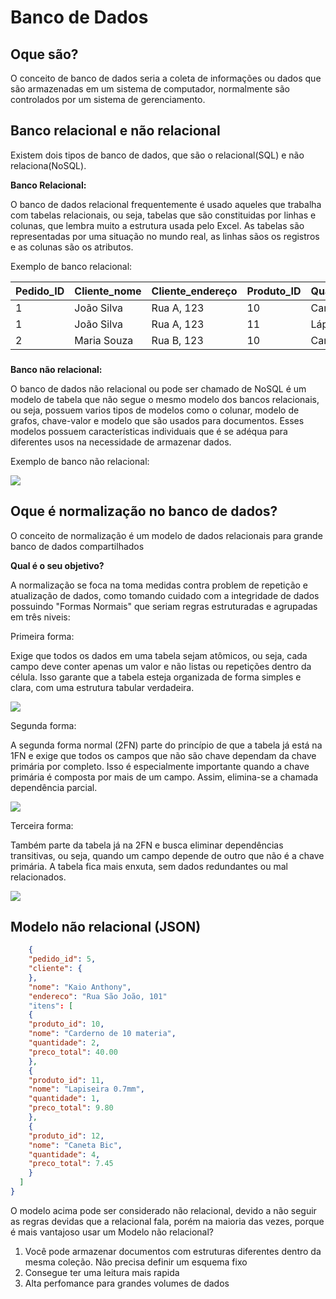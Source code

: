 # Banco de Dados

## Oque são?

O conceito de banco de dados seria a coleta de informações ou dados que são armazenadas em um sistema de computador, normalmente são controlados por um sistema de gerenciamento.

## Banco relacional e não relacional

Existem dois tipos de banco de dados, que são o relacional(SQL) e não relaciona(NoSQL).

__Banco Relacional:__

O banco de dados relacional frequentemente é usado aqueles que trabalha com tabelas relacionais, ou seja, tabelas que são constituidas por linhas e colunas, que lembra muito a estrutura usada pelo Excel.
As tabelas são representadas por uma situação no mundo real, as linhas sãos os registros e as colunas são os atributos.

Exemplo de banco relacional:

| Pedido_ID | Cliente_nome | Cliente_endereço | Produto_ID | Quantidade | Preço | 
| --------- | ------------ | ---------------- | ---------- | ---------- | ----- |
|     1     |  João Silva  |    Rua A, 123    |     10     |   Caneta   |  4,00 |
|     1     |  João Silva  |    Rua A, 123    |     11     |   Lápis    |  2,00 |
|     2     |  Maria Souza |    Rua B, 123    |     10     |   Caneta   |  4,00 |

### 

__Banco não relacional:__

O banco de dados não relacional ou pode ser chamado de NoSQL é um modelo de tabela que não segue o mesmo modelo dos bancos relacionais, ou seja, possuem varios tipos de modelos como o colunar, modelo de grafos, chave-valor e modelo que são usados para documentos. Esses modelos possuem características individuais que é se adéqua para diferentes usos na necessidade de armazenar dados.

Exemplo de banco não relacional:

![](https://blog.debugeverything.com/wp-content/uploads/2021/04/banco-de-dados-nao-relacional-key-value-store.jpg)

### 

## Oque é normalização no banco de dados?

O conceito de normalização é um modelo de dados relacionais para grande banco de dados compartilhados

__Qual é o seu objetivo?__

A normalização se foca na toma medidas contra problem de repetição e atualização de dados, como tomando cuidado com a integridade de dados possuindo "Formas Normais" que seriam regras estruturadas e agrupadas em três niveis:

Primeira forma:

Exige que todos os dados em uma tabela sejam atômicos, ou seja, cada campo deve conter apenas um valor e não listas ou repetições dentro da célula. Isso garante que a tabela esteja organizada de forma simples e clara, com uma estrutura tabular verdadeira.

![](https://media.discordapp.net/attachments/1341900461396988094/1402261144252579870/CE3213B3-401F-4DBB-8C53-E58BB58F72B4.png?ex=689344f5&is=6891f375&hm=8daa4be79450f55b2a13f9c74121eba0f56940ef9ce20c4a478c3f291084b2cc&=&format=webp&quality=lossless)

Segunda forma:

A segunda forma normal (2FN) parte do princípio de que a tabela já está na 1FN e exige que todos os campos que não são chave dependam da chave primária por completo. Isso é especialmente importante quando a chave primária é composta por mais de um campo. Assim, elimina-se a chamada dependência parcial.

![](https://media.discordapp.net/attachments/1341900461396988094/1402262238986768394/D8DA001B-0392-4293-8D95-871313C27561.png?ex=689345fa&is=6891f47a&hm=78b08e452077f0fc991227c8f6e055a010190bbc3c9e698301a688bcbba173c1&=&format=webp&quality=lossless)

Terceira forma:

Também parte da tabela já na 2FN e busca eliminar dependências transitivas, ou seja, quando um campo depende de outro que não é a chave primária. A tabela fica mais enxuta, sem dados redundantes ou mal relacionados.

![](https://media.discordapp.net/attachments/1341900461396988094/1402272288359055401/1A9D4681-D760-4761-93D3-5C6B8A4FFA19.png?ex=68934f56&is=6891fdd6&hm=6c765ca132da12d634ad1406cb7b85f1418317fd8c7a61315c8a7fd29a68dd79&=&format=webp&quality=lossless)

### 

## Modelo não relacional (JSON)


```JSON
    { 
    "pedido_id": 5, 
    "cliente": { 
    }, 
    "nome": "Kaio Anthony", 
    "endereco": "Rua São João, 101" 
    "itens": [ 
    { 
    "produto_id": 10, 
    "nome": "Carderno de 10 materia", 
    "quantidade": 2, 
    "preco_total": 40.00 
    }, 
    { 
    "produto_id": 11, 
    "nome": "Lapiseira 0.7mm", 
    "quantidade": 1, 
    "preco_total": 9.80
    },
    {
    "produto_id": 12,
    "nome": "Caneta Bic", 
    "quantidade": 4, 
    "preco_total": 7.45
    }
  ] 
} 
```

O modelo acima pode ser considerado não relacional, devido a não seguir as regras devidas que a relacional fala, porém na maioria das vezes, porque é mais vantajoso usar um Modelo não relacional? 

 1. Você pode armazenar documentos com estruturas diferentes dentro da mesma coleção. Não precisa definir um esquema fixo
 2. Consegue ter uma leitura mais rapida
 3. Alta perfomance para grandes volumes de dados
